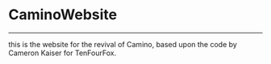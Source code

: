 # CaminoWebsite
------------------
this is the website for the revival of Camino, based upon the code by Cameron Kaiser for TenFourFox.
